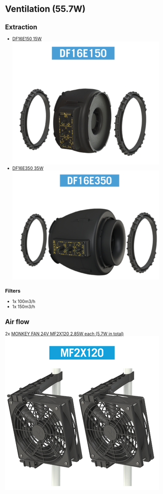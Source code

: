 # Ventilation (55.7W)

## Extraction
* [DF16E150 15W](https://www.secretjardin.com/de/air-renewal-extractor/)
![df16e150](../../img/df16e150.png)
* [DF16E350 35W](https://www.secretjardin.com/de/air-renewal-extractor/)
![df16e350](../../img/df16e350.png)
### Filters
- 1x 100m3/h
- 1x 150m3/h

## Air flow
2x [MONKEY FAN 24V MF2X120 2.85W each (5.7W in total)](https://www.secretjardin.com/de/air-circulation-monkey-fan-24v/)
![Monkey fan](../../img/mf2x120.png)